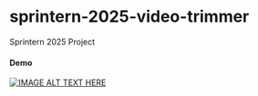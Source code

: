 # sprintern-2025-video-trimmer
Sprintern 2025 Project 
#### Demo
[![IMAGE ALT TEXT HERE](https://img.youtube.com/vi/272fk5UuuPA/0.jpg)](https://www.youtube.com/watch?v=272fk5UuuPA)
